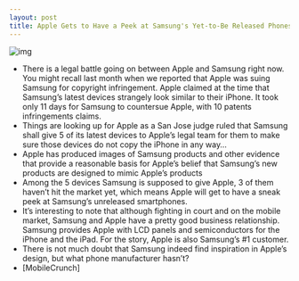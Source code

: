 ```yaml
---
layout: post
title: Apple Gets to Have a Peek at Samsung's Yet-to-Be Released Phones
---
```

![img](http://media.idownloadblog.com/wp-content/uploads/2011/04/Samsung-v.s-iPhone-e1303179104864.jpeg)
* There is a legal battle going on between Apple and Samsung right now. You might recall last month when we reported that Apple was suing Samsung for copyright infringement. Apple claimed at the time that Samsung’s latest devices strangely look similar to their iPhone. It took only 11 days for Samsung to countersue Apple, with 10 patents infringements claims.
* Things are looking up for Apple as a San Jose judge ruled that Samsung shall give 5 of its latest devices to Apple’s legal team for them to make sure those devices do not copy the iPhone in any way…
* Apple has produced images of Samsung products and other evidence that provide a reasonable basis for Apple’s belief that Samsung’s new products are designed to mimic Apple’s products
* Among the 5 devices Samsung is supposed to give Apple, 3 of them haven’t hit the market yet, which means Apple will get to have a sneak peek at Samsung’s unreleased smartphones.
* It’s interesting to note that although fighting in court and on the mobile market, Samsung and Apple have a pretty good business relationship. Samsung provides Apple with LCD panels and semiconductors for the iPhone and the iPad. For the story, Apple is also Samsung’s #1 customer.
* There is not much doubt that Samsung indeed find inspiration in Apple’s design, but what phone manufacturer hasn’t?
* [MobileCrunch]

